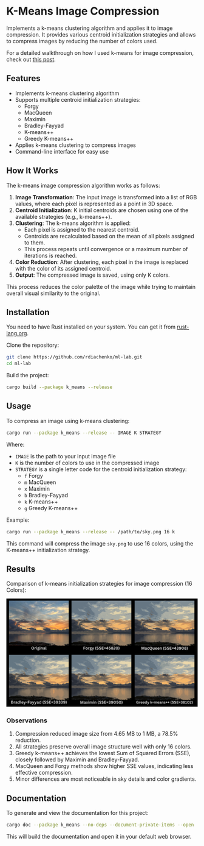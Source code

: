 # K-Means Image Compression

Implements a k-means clustering algorithm and applies it to image compression. It provides various centroid initialization strategies and allows to compress images by reducing the number of colors used.

For a detailed walkthrough on how I used k-means for image compression, check out [this post](https://www.rdiachenko.com/posts/ml/k-means-image-compression/).

## Features

- Implements k-means clustering algorithm
- Supports multiple centroid initialization strategies:
    - Forgy
    - MacQueen
    - Maximin
    - Bradley-Fayyad
    - K-means++
    - Greedy K-means++
- Applies k-means clustering to compress images
- Command-line interface for easy use

## How It Works

The k-means image compression algorithm works as follows:

1. **Image Transformation**: The input image is transformed into a list of RGB values, where each pixel is represented as a point in 3D space.
2. **Centroid Initialization**: K initial centroids are chosen using one of the available strategies (e.g., k-means++).
3. **Clustering**: The k-means algorithm is applied:
    - Each pixel is assigned to the nearest centroid.
    - Centroids are recalculated based on the mean of all pixels assigned to them.
    - This process repeats until convergence or a maximum number of iterations is reached.
4. **Color Reduction**: After clustering, each pixel in the image is replaced with the color of its assigned centroid.
5. **Output**: The compressed image is saved, using only K colors.

This process reduces the color palette of the image while trying to maintain overall visual similarity to the original.

## Installation

You need to have Rust installed on your system. You can get it from [rust-lang.org](https://www.rust-lang.org/).

Clone the repository:

```bash
git clone https://github.com/rdiachenko/ml-lab.git
cd ml-lab
```

Build the project:

```bash
cargo build --package k_means --release
```

## Usage

To compress an image using k-means clustering:

```bash
cargo run --package k_means --release -- IMAGE K STRATEGY
```

Where:
- `IMAGE` is the path to your input image file
- `K` is the number of colors to use in the compressed image
- `STRATEGY` is a single letter code for the centroid initialization strategy:
    - `f` Forgy
    - `m` MacQueen
    - `x` Maximin
    - `b` Bradley-Fayyad
    - `k` K-means++
    - `g` Greedy K-means++

Example:

```bash
cargo run --package k_means --release -- /path/to/sky.png 16 k
```

This command will compress the image `sky.png` to use 16 colors, using the K-means++ initialization strategy.

## Results

Comparison of k-means initialization strategies for image compression (16 Colors):

![K-means image compression with 16 colors](k-means-image-compression-k16.png "K-means image compression with 16 colors")

### Observations

1. Compression reduced image size from 4.65 MB to 1 MB, a 78.5% reduction.
2. All strategies preserve overall image structure well with only 16 colors.
3. Greedy k-means++ achieves the lowest Sum of Squared Errors (SSE), closely followed by Maximin and Bradley-Fayyad.
4. MacQueen and Forgy methods show higher SSE values, indicating less effective compression.
5. Minor differences are most noticeable in sky details and color gradients.

## Documentation

To generate and view the documentation for this project:

```bash
cargo doc --package k_means --no-deps --document-private-items --open
```

This will build the documentation and open it in your default web browser.
